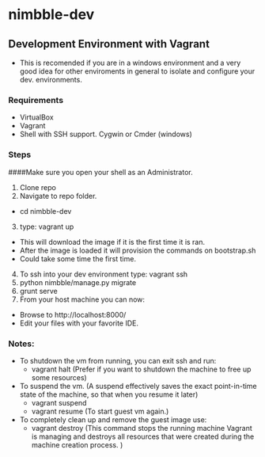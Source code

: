 # nimbble-dev

Development Environment with Vagrant 
-----------------------------------

* This is recomended if you are in a windows environment and a very good idea for other enviroments in general to isolate and configure your dev. environments.

### Requirements

* VirtualBox
* Vagrant
* Shell with SSH support. Cygwin or Cmder (windows)

### Steps

####Make sure you open your shell as an Administrator.

1. Clone repo
2. Navigate to repo folder.
  * cd nimbble-dev
3. type: vagrant up
  * This will download the image if it is the first time it is ran.
  * After the image is loaded it will provision the commands on bootstrap.sh
  * Could take some time the first time.
4. To ssh into your dev environment type: vagrant ssh
5. python nimbble/manage.py migrate
8. grunt serve
9. From your host machine you can now:
  * Browse to http://localhost:8000/
  * Edit your files with your favorite IDE.

### Notes:

* To shutdown the vm from running, you can exit ssh and run:
  * vagrant halt (Prefer if you want to shutdown the machine to free up some resources)
* To suspend the vm. (A suspend effectively saves the exact point-in-time state of the machine, so that when you resume it later)
  * vagrant suspend
  * vagrant resume (To start guest vm again.)
* To completely clean up and remove the guest image use:
  * vagrant destroy (This command stops the running machine Vagrant is managing and destroys all resources that were created during the machine creation process. )






